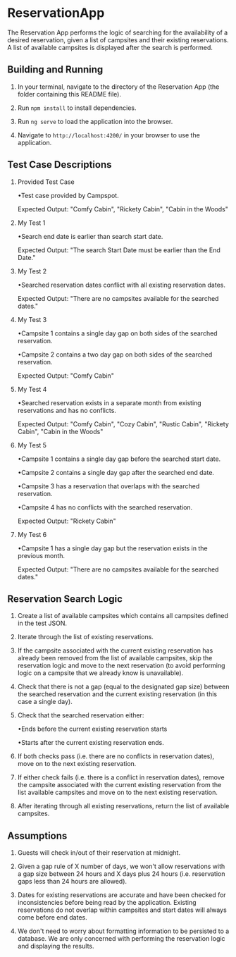 # ReservationApp

The Reservation App performs the logic of searching for the availability of a desired reservation, given a list of campsites and their existing reservations. A list of available campsites is displayed after the search is performed.

## Building and Running

1. In your terminal, navigate to the directory of the Reservation App (the folder containing this README file). 

2. Run `npm install` to install dependencies.

3. Run `ng serve` to load the application into the browser.

4. Navigate to `http://localhost:4200/` in your browser to use the application.

## Test Case Descriptions

1. Provided Test Case
    
    •Test case provided by Campspot.

    Expected Output: "Comfy Cabin", "Rickety Cabin", "Cabin in the Woods"

2. My Test 1
    
    •Search end date is earlier than search start date.

    Expected Output: "The search Start Date must be earlier than the End Date."

3. My Test 2
    
    •Searched reservation dates conflict with all existing reservation dates.

    Expected Output: "There are no campsites available for the searched dates."

4. My Test 3
    
    •Campsite 1 contains a single day gap on both sides of the searched reservation.
    
    •Campsite 2 contains a two day gap on both sides of the searched reservation.

    Expected Output: "Comfy Cabin"

5. My Test 4

    •Searched reservation exists in a separate month from existing reservations and has no conflicts.

    Expected Output: "Comfy Cabin", "Cozy Cabin", "Rustic Cabin", "Rickety Cabin", "Cabin in the Woods"

6. My Test 5
    
    •Campsite 1 contains a single day gap before the searched start date.
    
    •Campsite 2 contains a single day gap after the searched end date. 
    
    •Campsite 3 has a reservation that overlaps with the searched reservation.
    
    •Campsite 4 has no conflicts with the searched reservation.

    Expected Output: "Rickety Cabin"

7. My Test 6
    
    •Campsite 1 has a single day gap but the reservation exists in the previous month.

    Expected Output: "There are no campsites available for the searched dates."

## Reservation Search Logic

1. Create a list of available campsites which contains all campsites defined in the test JSON.

2. Iterate through the list of existing reservations.

3. If the campsite associated with the current existing reservation has already been removed from the list of available campsites, skip the reservation logic and move to the next reservation (to avoid performing logic on a campsite that we already know is unavailable).

4. Check that there is not a gap (equal to the designated gap size) between the searched reservation and the current existing reservation (in this case a single day).

5. Check that the searched reservation either:

    •Ends before the current existing reservation starts

    •Starts after the current existing reservation ends.

6. If both checks pass (i.e. there are no conflicts in reservation dates), move on to the next existing reservation.

7. If either check fails (i.e. there is a conflict in reservation dates), remove the campsite associated with the current existing reservation from the list available campsites and move on to the next existing reservation.

8. After iterating through all existing reservations, return the list of available campsites.

## Assumptions

1. Guests will check in/out of their reservation at midnight.

2. Given a gap rule of X number of days, we won't allow reservations with a gap size between 24 hours and X days plus 24 hours (i.e. reservation gaps less than 24 hours are allowed).

3. Dates for existing reservations are accurate and have been checked for inconsistencies before being read by the application. Existing reservations do not overlap within campsites and start dates will always come before end dates.

4. We don't need to worry about formatting information to be persisted to a database. We are only concerned with performing the reservation logic and displaying the results.